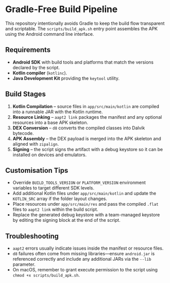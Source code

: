 # Gradle-Free Build Pipeline

This repository intentionally avoids Gradle to keep the build flow transparent and scriptable. The `scripts/build_apk.sh` entry
point assembles the APK using the Android command line interface.

## Requirements
- **Android SDK** with build tools and platforms that match the versions declared by the script.
- **Kotlin compiler** (`kotlinc`).
- **Java Development Kit** providing the `keytool` utility.

## Build Stages
1. **Kotlin Compilation** – source files in `app/src/main/kotlin` are compiled into a runnable JAR with the Kotlin runtime.
2. **Resource Linking** – `aapt2 link` packages the manifest and any optional resources into a base APK skeleton.
3. **DEX Conversion** – `d8` converts the compiled classes into Dalvik bytecode.
4. **APK Assembly** – the DEX payload is merged into the APK skeleton and aligned with `zipalign`.
5. **Signing** – the script signs the artifact with a debug keystore so it can be installed on devices and emulators.

## Customisation Tips
- Override `BUILD_TOOLS_VERSION` or `PLATFORM_VERSION` environment variables to target different SDK levels.
- Add additional Kotlin files under `app/src/main/kotlin` and update the `KOTLIN_SRC` array if the folder layout changes.
- Place resources under `app/src/main/res` and pass the compiled `.flat` files to `aapt2 link` within the build script.
- Replace the generated debug keystore with a team-managed keystore by editing the signing block at the end of the script.

## Troubleshooting
- `aapt2` errors usually indicate issues inside the manifest or resource files.
- `d8` failures often come from missing libraries—ensure `android.jar` is referenced correctly and include any additional JARs
  via the `--lib` parameter.
- On macOS, remember to grant execute permission to the script using `chmod +x scripts/build_apk.sh`.
